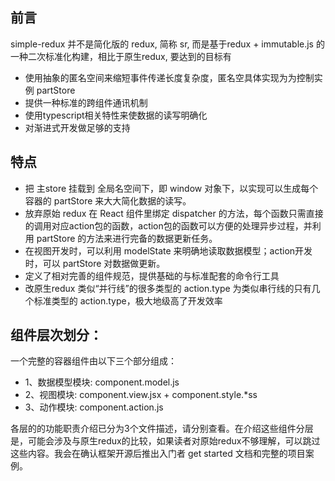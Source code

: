 ## 前言
simple-redux 并不是简化版的 redux, 简称 sr, 而是基于redux + immutable.js 的一种二次标准化构建，相比于原生redux, 要达到的目标有
- 使用抽象的匿名空间来缩短事件传递长度复杂度，匿名空具体实现为为控制实例 partStore
- 提供一种标准的跨组件通讯机制
- 使用typescript相关特性来使数据的读写明确化
- 对渐进式开发做足够的支持

## 特点
- 把 主store 挂载到 全局名空间下，即 window 对象下，以实现可以生成每个容器的 partStore 来大大简化数据的读写。
- 放弃原始 redux 在 React 组件里绑定 dispatcher 的方法，每个函数只需直接的调用对应action包的函数，action包的函数可以方便的处理异步过程，并利用 partStore 的方法来进行完备的数据更新任务。
- 在视图开发时，可以利用 modelState 来明确地读取数据模型；action开发时，可以 partStore 对数据做更新。
- 定义了相对完善的组件规范，提供基础的与标准配套的命令行工具
- 改原生redux 类似“并行线”的很多类型的 action.type 为类似串行线的只有几个标准类型的 action.type，极大地级高了开发效率

## 组件层次划分：
一个完整的容器组件由以下三个部分组成：
- 1、数据模型模块: component.model.js
- 2、视图模块: component.view.jsx + component.style.*ss
- 3、动作模块: component.action.js

各层的的功能职责介绍已分为3个文件描述，请分别查看。在介绍这些组件分层是，可能会涉及与原生redux的比较，如果读者对原始redux不够理解，可以跳过这些内容。我会在确认框架开源后推出入门者 get started 文档和完整的项目案例。
